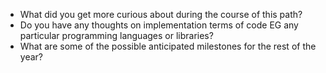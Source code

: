 - What did you get more curious about during the course of this path?
- Do you have any thoughts on implementation terms of code EG any particular programming languages or libraries?
- What are some of the possible anticipated milestones for the rest of the year?

